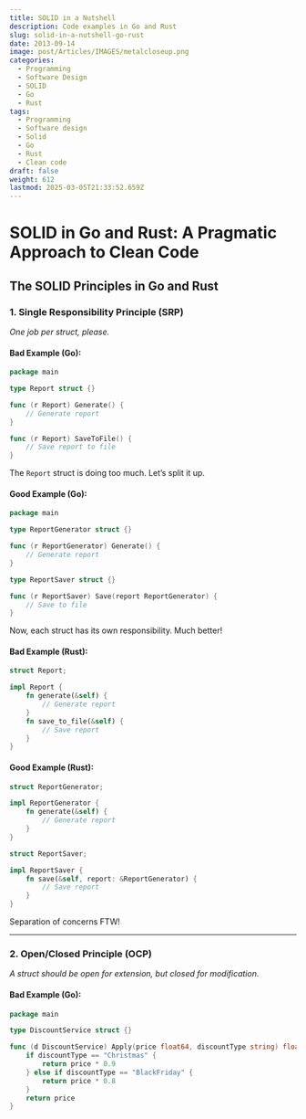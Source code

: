 ```yaml
---
title: SOLID in a Nutshell
description: Code examples in Go and Rust
slug: solid-in-a-nutshell-go-rust
date: 2013-09-14
image: post/Articles/IMAGES/metalcloseup.png
categories:
  - Programming
  - Software Design
  - SOLID
  - Go
  - Rust
tags:
  - Programming
  - Software design
  - Solid
  - Go
  - Rust
  - Clean code
draft: false
weight: 612
lastmod: 2025-03-05T21:33:52.659Z
---
```

# SOLID in Go and Rust: A Pragmatic Approach to Clean Code

<!-- Alright, Go and Rust developers, you didn’t think I’d leave you hanging, did you?

Go is all about simplicity, and Rust is all about safety. But can these two languages handle SOLID principles? Absolutely! Let’s dive in. -->

## The SOLID Principles in Go and Rust

### 1. **Single Responsibility Principle (SRP)**

*One job per struct, please.*

#### **Bad Example (Go):**

```go
package main

type Report struct {}

func (r Report) Generate() {
    // Generate report
}

func (r Report) SaveToFile() {
    // Save report to file
}
```

The `Report` struct is doing too much. Let’s split it up.

#### **Good Example (Go):**

```go
package main

type ReportGenerator struct {}

func (r ReportGenerator) Generate() {
    // Generate report
}

type ReportSaver struct {}

func (r ReportSaver) Save(report ReportGenerator) {
    // Save to file
}
```

Now, each struct has its own responsibility. Much better!

#### **Bad Example (Rust):**

```rust
struct Report;

impl Report {
    fn generate(&self) {
        // Generate report
    }
    fn save_to_file(&self) {
        // Save report
    }
}
```

#### **Good Example (Rust):**

```rust
struct ReportGenerator;

impl ReportGenerator {
    fn generate(&self) {
        // Generate report
    }
}

struct ReportSaver;

impl ReportSaver {
    fn save(&self, report: &ReportGenerator) {
        // Save report
    }
}
```

Separation of concerns FTW!

***

### 2. **Open/Closed Principle (OCP)**

*A struct should be open for extension, but closed for modification.*

#### **Bad Example (Go):**

```go
package main

type DiscountService struct {}

func (d DiscountService) Apply(price float64, discountType string) float64 {
    if discountType == "Christmas" {
        return price * 0.9
    } else if discountType == "BlackFriday" {
        return price * 0.8
    }
    return price
}
```
